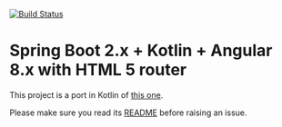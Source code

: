 [![Build Status](https://travis-ci.org/mpalourdio/SpringBootKotlinAngular.svg?branch=master)](https://travis-ci.org/mpalourdio/SpringBootKotlinAngular)


Spring Boot 2.x + Kotlin + Angular 8.x with HTML 5 router
====================================================

This project is a port in Kotlin of [this one](https://github.com/mpalourdio/SpringBootAngularHTML5).

Please make sure you read its [README](https://github.com/mpalourdio/SpringBootAngularHTML5/blob/master/README.md) before raising an issue.
